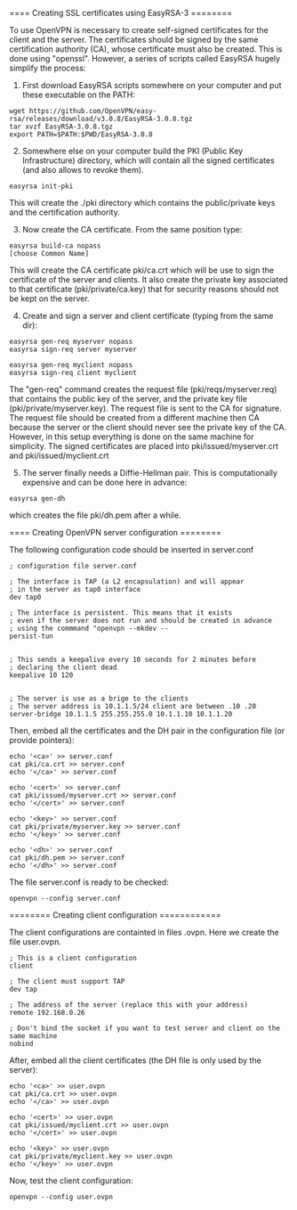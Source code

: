 ==== Creating SSL certificates using EasyRSA-3 ========
 
To use OpenVPN is necessary to create self-signed certificates for the client and the server. The certificates should be signed by the same certification authority (CA), whose certificate must also be created. This is done using "openssl". However, a series of scripts called EasyRSA hugely simplify the process:

1) First download EasyRSA scripts somewhere on your computer and put these executable on the PATH:
```
wget https://github.com/OpenVPN/easy-rsa/releases/download/v3.0.8/EasyRSA-3.0.8.tgz
tar xvzf EasyRSA-3.0.8.tgz
export PATH=$PATH:$PWD/EasyRSA-3.0.8
```

2) Somewhere else on your computer build the PKI (Public Key Infrastructure) directory, which will contain all the signed certificates (and also allows to revoke them).
```
easyrsa init-pki
```
This will create the ./pki directory which contains the public/private keys and the certification authority.

3) Now create the CA certificate. From the same position type:
```
easyrsa build-ca nopass
[choose Common Name]
```
This will create the CA certificate pki/ca.crt which will be use to sign the certificate of the server and clients. It also create the private key associated to that certificate (pki/private/ca.key) that for security reasons should not be kept on the server.


4) Create and sign a server and client certificate (typing from the same dir):
```
easyrsa gen-req myserver nopass
easyrsa sign-req server myserver

easyrsa gen-req myclient nopass
easyrsa sign-req client myclient
```
The "gen-req" command creates the request file (pki/reqs/myserver.req) that contains the public key of the server, and the private key file (pki/private/myserver.key). The request file is sent to the CA for signature. The request file should be created from a different machine then CA because the server or the client should never see the private key of the CA. However, in this setup everything is done on the same machine for simplicity.
The signed certificates are placed into pki/issued/myserver.crt and pki/issued/myclient.crt

5) The server finally needs a Diffie-Hellman pair. This is computationally expensive and can be done here in advance:
```
easyrsa gen-dh       
```
which creates the file pki/dh.pem after a while.





==== Creating OpenVPN server configuration  ========

The following configuration code should be inserted in server.conf

```
; configuration file server.conf

; The interface is TAP (a L2 encapsulation) and will appear 
; in the server as tap0 interface
dev tap0

; The interface is persistent. This means that it exists 
; even if the server does not run and should be created in advance
; using the commmand "openvpn --mkdev --
persist-tun


; This sends a keepalive every 10 seconds for 2 minutes before
; declaring the client dead
keepalive 10 120


; The server is use as a brige to the clients
; The server address is 10.1.1.5/24 client are between .10 .20
server-bridge 10.1.1.5 255.255.255.0 10.1.1.10 10.1.1.20

```

Then, embed all the certificates and the DH pair in the configuration file (or provide pointers):

```
echo '<ca>' >> server.conf
cat pki/ca.crt >> server.conf
echo '</ca>' >> server.conf

echo '<cert>' >> server.conf
cat pki/issued/myserver.crt >> server.conf
echo '</cert>' >> server.conf

echo '<key>' >> server.conf
cat pki/private/myserver.key >> server.conf
echo '</key>' >> server.conf

echo '<dh>' >> server.conf
cat pki/dh.pem >> server.conf
echo '</dh>' >> server.conf

```

The file server.conf is ready to be checked:
```
openvpn --config server.conf
```


======== Creating client configuration ============

The client configurations are containted in files .ovpn. Here we create the file user.ovpn.


```
; This is a client configuration
client 

; The client must support TAP
dev tap

; The address of the server (replace this with your address)
remote 192.168.0.26

; Don't bind the socket if you want to test server and client on the same machine
nobind
```

After, embed all the client certificates (the DH file is only used by the server):
```
echo '<ca>' >> user.ovpn
cat pki/ca.crt >> user.ovpn
echo '</ca>' >> user.ovpn

echo '<cert>' >> user.ovpn
cat pki/issued/myclient.crt >> user.ovpn
echo '</cert>' >> user.ovpn

echo '<key>' >> user.ovpn
cat pki/private/myclient.key >> user.ovpn
echo '</key>' >> user.ovpn
```

Now, test the client configuration:
```
openvpn --config user.ovpn
```




